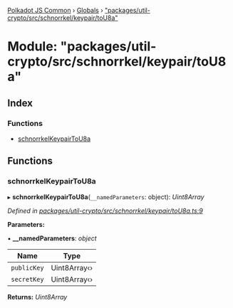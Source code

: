[Polkadot JS Common](../README.md) › [Globals](../globals.md) › ["packages/util-crypto/src/schnorrkel/keypair/toU8a"](_packages_util_crypto_src_schnorrkel_keypair_tou8a_.md)

# Module: "packages/util-crypto/src/schnorrkel/keypair/toU8a"

## Index

### Functions

* [schnorrkelKeypairToU8a](_packages_util_crypto_src_schnorrkel_keypair_tou8a_.md#schnorrkelkeypairtou8a)

## Functions

###  schnorrkelKeypairToU8a

▸ **schnorrkelKeypairToU8a**(`__namedParameters`: object): *Uint8Array*

*Defined in [packages/util-crypto/src/schnorrkel/keypair/toU8a.ts:9](https://github.com/polkadot-js/common/blob/45c2afae/packages/util-crypto/src/schnorrkel/keypair/toU8a.ts#L9)*

**Parameters:**

▪ **__namedParameters**: *object*

Name | Type |
------ | ------ |
`publicKey` | Uint8Array‹› |
`secretKey` | Uint8Array‹› |

**Returns:** *Uint8Array*
